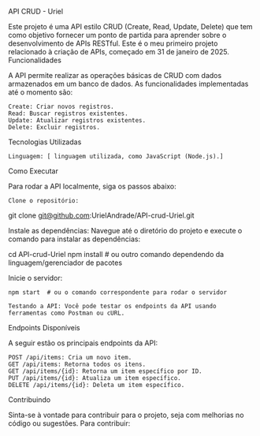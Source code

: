 API CRUD - Uriel

Este projeto é uma API estilo CRUD (Create, Read, Update, Delete) que tem como objetivo fornecer um ponto de partida para aprender sobre o desenvolvimento de APIs RESTful. Este é o meu primeiro projeto relacionado à criação de APIs, começado em 31 de janeiro de 2025.
Funcionalidades

A API permite realizar as operações básicas de CRUD com dados armazenados em um banco de dados. As funcionalidades implementadas até o momento são:

    Create: Criar novos registros.
    Read: Buscar registros existentes.
    Update: Atualizar registros existentes.
    Delete: Excluir registros.

Tecnologias Utilizadas

    Linguagem: [ linguagem utilizada, como JavaScript (Node.js).]

Como Executar

Para rodar a API localmente, siga os passos abaixo:

    Clone o repositório:

git clone git@github.com:UrielAndrade/API-crud-Uriel.git

Instale as dependências: Navegue até o diretório do projeto e execute o comando para instalar as dependências:

cd API-crud-Uriel
npm install  # ou outro comando dependendo da linguagem/gerenciador de pacotes

Inicie o servidor:

    npm start  # ou o comando correspondente para rodar o servidor

    Testando a API: Você pode testar os endpoints da API usando ferramentas como Postman ou cURL.

Endpoints Disponíveis

A seguir estão os principais endpoints da API:

    POST /api/items: Cria um novo item.
    GET /api/items: Retorna todos os itens.
    GET /api/items/{id}: Retorna um item específico por ID.
    PUT /api/items/{id}: Atualiza um item específico.
    DELETE /api/items/{id}: Deleta um item específico.

Contribuindo

Sinta-se à vontade para contribuir para o projeto, seja com melhorias no código ou sugestões. Para contribuir:

